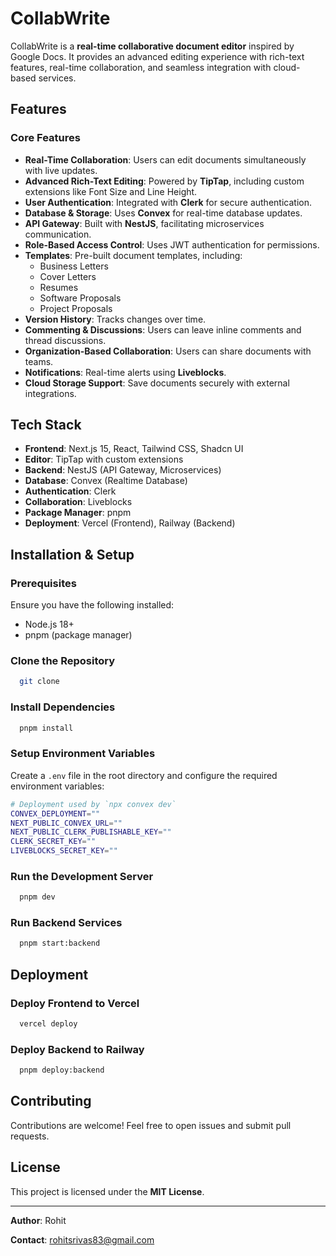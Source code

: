 # CollabWrite

CollabWrite is a **real-time collaborative document editor** inspired by Google Docs. It provides an advanced editing experience with rich-text features, real-time collaboration, and seamless integration with cloud-based services.

## Features

### **Core Features**
- **Real-Time Collaboration**: Users can edit documents simultaneously with live updates.
- **Advanced Rich-Text Editing**: Powered by **TipTap**, including custom extensions like Font Size and Line Height.
- **User Authentication**: Integrated with **Clerk** for secure authentication.
- **Database & Storage**: Uses **Convex** for real-time database updates.
- **API Gateway**: Built with **NestJS**, facilitating microservices communication.
- **Role-Based Access Control**: Uses JWT authentication for permissions.
- **Templates**: Pre-built document templates, including:
    - Business Letters
    - Cover Letters
    - Resumes
    - Software Proposals
    - Project Proposals
- **Version History**: Tracks changes over time.
- **Commenting & Discussions**: Users can leave inline comments and thread discussions.
- **Organization-Based Collaboration**: Users can share documents with teams.
- **Notifications**: Real-time alerts using **Liveblocks**.
- **Cloud Storage Support**: Save documents securely with external integrations.

## **Tech Stack**
- **Frontend**: Next.js 15, React, Tailwind CSS, Shadcn UI
- **Editor**: TipTap with custom extensions
- **Backend**: NestJS (API Gateway, Microservices)
- **Database**: Convex (Realtime Database)
- **Authentication**: Clerk
- **Collaboration**: Liveblocks
- **Package Manager**: pnpm
- **Deployment**: Vercel (Frontend), Railway (Backend)

## **Installation & Setup**

### **Prerequisites**
Ensure you have the following installed:
- Node.js 18+
- pnpm (package manager)

### **Clone the Repository**
```sh
  git clone 
```

### **Install Dependencies**
```sh
  pnpm install
```

### **Setup Environment Variables**
Create a `.env` file in the root directory and configure the required environment variables:
```sh
# Deployment used by `npx convex dev`
CONVEX_DEPLOYMENT=""
NEXT_PUBLIC_CONVEX_URL=""
NEXT_PUBLIC_CLERK_PUBLISHABLE_KEY=""
CLERK_SECRET_KEY=""
LIVEBLOCKS_SECRET_KEY=""
```

### **Run the Development Server**
```sh
  pnpm dev
```

### **Run Backend Services**
```sh
  pnpm start:backend
```



## **Deployment**
### **Deploy Frontend to Vercel**
```sh
  vercel deploy
```
### **Deploy Backend to Railway**
```sh
  pnpm deploy:backend
```

## **Contributing**
Contributions are welcome! Feel free to open issues and submit pull requests.

## **License**
This project is licensed under the **MIT License**.

---

**Author**: Rohit

**Contact**: rohitsrivas83@gmail.com

